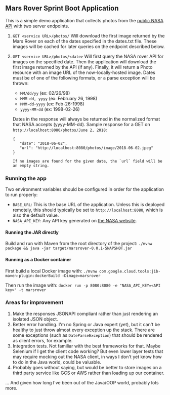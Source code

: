 ## Mars Rover Sprint Boot Application
This is a simple demo application that collects photos from the [public NASA API](https://api.nasa.gov/) with two server endpoints.

1. `GET <service URL>/photos/` 
    Will download the first image returned by the Mars Rover on each of the dates specified in the dates.txt file. These images will be cached for later queries on the endpoint described below.

2. `GET <service URL>/photos/<date>`
    Will first query the NASA rover API for images on the specified date. Then the application will download the first image returned by the API (if any). Finally, it will return a Photo resource with an image URL of the now-locally-hosted image. Dates must be of one of the following formats, or a parse exception will be thrown:
     - `MM/dd/yy` (ex: 02/26/98)
     - `MMM dd, yyyy` (ex: February 26, 1998)
     - `MMM-dd-yyyy` (ex: Feb-26-1998)
     - `yyyy-MM-dd` (ex: 1998-02-26)
     
     Dates in the response will always be returned in the normalized format that NASA accepts (yyyy-MM-dd). Sample response for a GET on `http://localhost:8080/photos/June 2, 2018`:
     ```
   {
        "date": "2018-06-02",
        "url": "http://localhost:8080/photos/image/2018-06-02.jpeg"
    }
   
   If no images are found for the given date, the `url` field will be an empty string. 

### Running the app
Two environment variables should be configured in order for the application to run properly:
- `BASE_URL`: This is the base URL of the application. Unless this is deployed remotely, this should typically be set to `http://localhost:8080`, which is also the default value.
- `NASA_API_KEY`: Any API key generated on [the NASA website](https://api.nasa.gov/).

#### Running the JAR directly
Build and run with Maven from the root directory of the project:
`./mvnw package && java -jar target/marsrover-0.0.1-SNAPSHOT.jar`

#### Running as a Docker container
First build a local Docker image with:
`./mvnw com.google.cloud.tools:jib-maven-plugin:dockerBuild -Dimage=marsrover`

Then run the image with:
`docker run -p 8080:8080 -e "NASA_API_KEY=<API key>" -t marsrover`

### Areas for improvement
1. Make the responses JSONAPI compliant rather than just rendering an isolated JSON object.
2. Better error handling. I'm no Spring or Java expert (yet), but it can't be healthy to just throw almost every exception up the stack. There are some exceptions (such as `DateParseException`) that should be rendered as client errors, for example.
3. Integration tests. Not familiar with the best frameworks for that. Maybe Selenium if I get the client code working? But even lower layer tests that may require mocking out the NASA client, in ways I don't yet know how to do in the Java world, could be valuable.
4. Probably goes without saying, but would be better to store images on a third party service like GCS or AWS rather than loading up our container.

... And given how long I've been out of the Java/OOP world, probably lots more.
